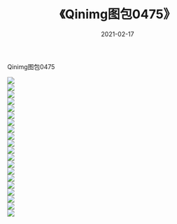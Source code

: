 ﻿---
layout: post
title:  《Qinimg图包0475》
date:   2021-02-17
img: http://imgx.orgx.ga/Qinimg图包/Qinimg图包0475/000.jpg
categories: [美女, 清纯, 唯美]
---

Qinimg图包0475

 ![](http://imgx.orgx.ga/Qinimg图包/Qinimg图包0475/001.jpg) <br>![](http://imgx.orgx.ga/Qinimg图包/Qinimg图包0475/002.jpg) <br>![](http://imgx.orgx.ga/Qinimg图包/Qinimg图包0475/003.jpg) <br>![](http://imgx.orgx.ga/Qinimg图包/Qinimg图包0475/004.jpg) <br>![](http://imgx.orgx.ga/Qinimg图包/Qinimg图包0475/005.jpg) <br>![](http://imgx.orgx.ga/Qinimg图包/Qinimg图包0475/006.jpg) <br>![](http://imgx.orgx.ga/Qinimg图包/Qinimg图包0475/007.jpg) <br>![](http://imgx.orgx.ga/Qinimg图包/Qinimg图包0475/008.jpg) <br>![](http://imgx.orgx.ga/Qinimg图包/Qinimg图包0475/009.jpg) <br>![](http://imgx.orgx.ga/Qinimg图包/Qinimg图包0475/010.jpg) <br>![](http://imgx.orgx.ga/Qinimg图包/Qinimg图包0475/011.jpg) <br>![](http://imgx.orgx.ga/Qinimg图包/Qinimg图包0475/012.jpg) <br>![](http://imgx.orgx.ga/Qinimg图包/Qinimg图包0475/013.jpg) <br>![](http://imgx.orgx.ga/Qinimg图包/Qinimg图包0475/014.jpg) <br>![](http://imgx.orgx.ga/Qinimg图包/Qinimg图包0475/015.jpg) <br>![](http://imgx.orgx.ga/Qinimg图包/Qinimg图包0475/016.jpg) <br>![](http://imgx.orgx.ga/Qinimg图包/Qinimg图包0475/017.jpg) <br>![](http://imgx.orgx.ga/Qinimg图包/Qinimg图包0475/018.jpg) <br>![](http://imgx.orgx.ga/Qinimg图包/Qinimg图包0475/019.jpg) <br>![](http://imgx.orgx.ga/Qinimg图包/Qinimg图包0475/020.jpg) <br>